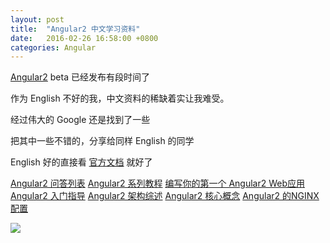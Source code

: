 ```yaml
---
layout: post
title:  "Angular2 中文学习资料"
date:   2016-02-26 16:58:00 +0800
categories: Angular
---
```


[Angular2](https://angular.io/) beta 已经发布有段时间了

作为 English 不好的我，中文资料的稀缺着实让我难受。

经过伟大的 Google 还是找到了一些

把其中一些不错的，分享给同样 English 的同学

English 好的直接看 [官方文档](https://angular.io/docs/ts/latest/quickstart.html) 就好了

[Angular2 问答列表](https://github.com/kittencup/angular2-ama-cn)
[Angular2 系列教程](http://www.cnblogs.com/lewis617/tag/angular2/)
[编写你的第一个 Angular2 Web应用](http://gold.xitu.io/entry/56cc2ca8efa631005c469b37)
[Angular2 入门指导](http://www.xiaomantou.net/#/article/56c1cf5b1ad9073a1acf73fe)
[Angular2 架构综述](http://blog.sivagao.com/2016-01/angular2-transalte-angular2-overview/)
[Angular2 核心概念](http://bittiger.blogspot.hk/2016/02/angular-2-by-team-mongoose-angular.html)
[Angular2 的NGINX配置](http://blog.enixjin.net/angular2-nginx-config/)

![](https://angular.io/resources/images/logos/angular2/shield-with-beta.png)